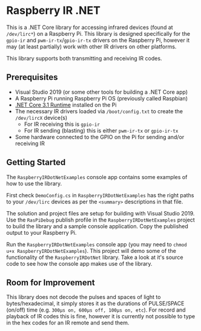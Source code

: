 # Raspberry IR .NET

This is a .NET Core library for accessing infrared devices (found at `/dev/lirc*`) on a Raspberry Pi. This library is designed specifically for the `gpio-ir` and `pwm-ir-tx`/`gpio-ir-tx` drivers on the Raspberry Pi, however it may (at least partially) work with other IR drivers on other platforms.

This library supports both transmitting and receiving IR codes.

## Prerequisites
 * Visual Studio 2019 (or some other tools for building a .NET Core app)
 * A Raspberry Pi running Raspberry Pi OS (previously called Raspbian)
 * [.NET Core 3.1 Runtime](https://dotnet.microsoft.com/download/dotnet-core/) installed on the Pi
 * The necessary IR drivers loaded via `/boot/config.txt` to create the `/dev/lircX` device(s)
   * For IR receiving this is `gpio-ir`
   * For IR sending (blasting) this is either `pwm-ir-tx` or `gpio-ir-tx`
 * Some hardware connected to the GPIO on the Pi for sending and/or receiving IR


## Getting Started

The `RaspberryIRDotNetExamples` console app contains some examples of how to use the library.

First check `DemoConfig.cs` in `RaspberryIRDotNetExamples` has the right paths to your `/dev/lirc` devices as per the `<summary>` descriptions in that file.

The solution and project files are setup for building with Visual Studio 2019. Use the `RasPiDebug` publish profile in the `RaspberryIRDotNetExamples` project to build the library and a sample console application. Copy the published output to your Raspberry Pi. 

Run the `RaspberryIRDotNetExamples` console app (you may need to `chmod u+x RaspberryIRDotNetExamples`). This project will demo some of the functionality of the `RaspberryIRDotNet` library. Take a look at it's source code to see how the console app makes use of the library.


## Room for Improvement
This library does not decode the pulses and spaces of light to bytes/hexadecimal, it simply stores it as the durations of PULSE/SPACE (on/off) time (e.g. `300μs on, 600μs off, 100μs on, etc`). For record and playback of IR codes this is fine, however it is currently not possible to type in the hex codes for an IR remote and send them.
